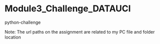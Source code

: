 # Module3_Challenge_DATAUCI
python-challenge

Note: The url paths on the assignment are related to my PC file and folder location 
